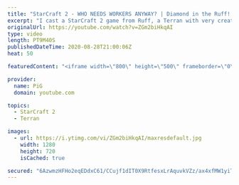```yaml
---
title: "StarCraft 2 - WHO NEEDS WORKERS ANYWAY? | Diamond in the Ruff! #11"
excerpt: "I cast a StarCraft 2 game from Ruff, a Terran with very creative gameplay. What will he pull out of the hat against his opponent?  Check out all episodes of Diamond in the Ruff: https://www.youtube.com/playlist?list=PLFUDU8AOevUfdEq20wYq8Sm9z3sc1yn0l  Follow Ruff: https://www.twitch.tv/ruff13 | https://www.youtube.com/ruff_stuff"
originalUrl: https://youtube.com/watch?v=ZGm2biHkqAI
type: video
length: PT9M40S
publishedDateTime: 2020-08-28T21:00:06Z
heat: 50

featuredContent: "<iframe width=\"800\" height=\"500\" frameborder=\"0\" src=\"https://www.youtube.com/embed/ZGm2biHkqAI\" allow=\"accelerometer; autoplay; encrypted-media; gyroscope; picture-in-picture\" allowfullscreen></iframe>"

provider:
  name: PiG
  domain: youtube.com

topics:
  - StarCraft 2
  - Terran

images:
  - url: https://i.ytimg.com/vi/ZGm2biHkqAI/maxresdefault.jpg
    width: 1280
    height: 720
    isCached: true

secured: "6AzwmzHFHo2eqEDdxC61/CCujf1dIT0X9RtfesxLrAquvkVZz/ax4xfMW1yiTleOAe1+1G19W0VK2rlkFaPiCV/5MQgOEwUZ/4gbpJuaQ65iPjBSqsa3T5pzjszjac7ZDSQyPc0sK84WuFq10vLpIDkpHFsY0ZG/Usfgta/tOdWOKh8stgDGWsK6CyRCAYc8N8KgxlLX9y1Ztd9skC6MRAd3j78Uxo60Dy//tGXiNqngjxpAdvIXsb36XtIXdW3rqIBx3lbKEX8BGgpuxT5yY+8VDglzdFnuixizyWOhU0CfqDShe9ZYmFCW6han98t878BP4n5sVyXe6tk/PyxkjRvx7gU7VjZtcMryKf7/XCaAVjDFGEZEi8P05vTtJ/5xBsXZodoaVGyR97diy0eT/4fHDmWcLfxSplaPq5GNsIQ=;3npAkVPriNOSL3A1MsEi/A=="
---
```


